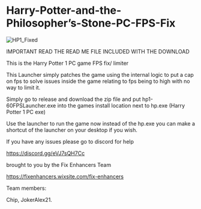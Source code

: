 # Harry-Potter-and-the-Philosopher’s-Stone-PC-FPS-Fix

![HP1_Fixed](https://github.com/user-attachments/assets/c98fee3c-15f5-4313-818a-90b9bd8ecfc3)

IMPORTANT READ THE READ ME FILE INCLUDED WITH THE DOWNLOAD

This is the Harry Potter 1 PC game FPS fix/ limiter

This Launcher simply patches the game using the internal logic to put a cap on fps to solve issues inside the game relating to fps being to high with no way to limit it.

Simply go to release and download the zip file and put hp1-60FPSLauncher.exe into the games install location next to hp.exe (Harry Potter 1 PC exe)

Use the launcher to run the game now instead of the hp.exe you can make a shortcut of the launcher on your desktop if you wish.

If you have any issues please go to discord for help 

https://discord.gg/eVJ7sQH7Cc

brought to you by the Fix Enhancers Team

https://fixenhancers.wixsite.com/fix-enhancers

Team members:

Chip, JokerAlex21.
